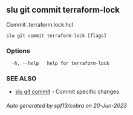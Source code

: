 ## slu git commit terraform-lock

Commit .terraform.lock.hcl

```
slu git commit terraform-lock [flags]
```

### Options

```
  -h, --help   help for terraform-lock
```

### SEE ALSO

* [slu git commit](slu_git_commit.md)	 - Commit specific changes

###### Auto generated by spf13/cobra on 20-Jun-2023
